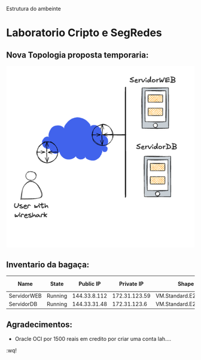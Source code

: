 
Estrutura do ambeinte 

# Laboratorio Cripto e SegRedes

## Nova Topologia proposta temporaria:

![image](./NovoLayoutTemporario.png)

## Inventario da bagaça:

| Name | State | Public IP | Private IP | Shape | OCPU count | Memory (GB) |
|---|---|---|---|---|---|---|
| ServidorWEB | Running | 144.33.8.112 | 172.31.123.59 | VM.Standard.E2.1.Micro | 1 | 1 |
| ServidorDB | Running | 144.33.31.48 | 172.31.123.6 | VM.Standard.E2.1.Micro | 1 | 1 |

## Agradecimentos: 
 - Oracle OCI por 1500 reais em credito por criar uma conta lah....


:wq!
